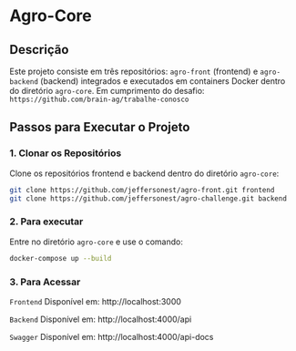 # Agro-Core

## Descrição

Este projeto consiste em três repositórios: `agro-front` (frontend) e `agro-backend` (backend) integrados e executados em containers Docker dentro do diretório `agro-core`.
Em cumprimento do desafio: `https://github.com/brain-ag/trabalhe-conosco`


## Passos para Executar o Projeto

### 1. Clonar os Repositórios

Clone os repositórios frontend e backend dentro do diretório `agro-core`:

```sh
git clone https://github.com/jeffersonest/agro-front.git frontend
git clone https://github.com/jeffersonest/agro-challenge.git backend
```

### 2. Para executar

Entre no diretório `agro-core` e use o comando:

```sh
docker-compose up --build
```

### 3. Para Acessar

 `Frontend` Disponível em: http://localhost:3000
 
 `Backend` Disponível em: http://localhost:4000/api
 
 `Swagger` Disponível em: http://localhost:4000/api-docs

